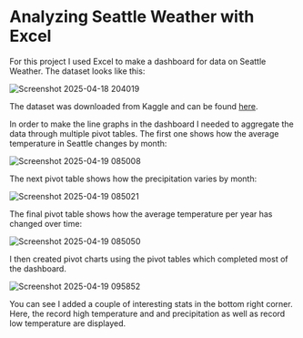 # Analyzing Seattle Weather with Excel
 For this project I used Excel to make a dashboard for data on Seattle Weather. The dataset looks like this:
 
![Screenshot 2025-04-18 204019](https://github.com/user-attachments/assets/248b3d9c-8e58-44d6-ab42-c57f66418118)

The dataset was downloaded from Kaggle and can be found [here](https://www.kaggle.com/datasets/mahdiehhajian/seattle-weather).


In order to make the line graphs in the dashboard I needed to aggregate the data through multiple pivot tables. The first one shows how the average temperature in Seattle changes by month:

![Screenshot 2025-04-19 085008](https://github.com/user-attachments/assets/49a6472a-7880-4c4a-b01d-3341db815ac0)


The next pivot table shows how the precipitation varies by month:

![Screenshot 2025-04-19 085021](https://github.com/user-attachments/assets/221b7e07-9d91-48ce-b6f6-047243fc38c0)


The final pivot table shows how the average temperature per year has changed over time:

![Screenshot 2025-04-19 085050](https://github.com/user-attachments/assets/ee8b3d56-c91d-403d-8c27-8a0d644e5c5d)


I then created pivot charts using the pivot tables which completed most of the dashboard.

![Screenshot 2025-04-19 095852](https://github.com/user-attachments/assets/61a61301-72d9-452b-8d77-5582693c0519)


You can see I added a couple of interesting stats in the bottom right corner. Here, the record high temperature and and precipitation as well as record low temperature are displayed. 






